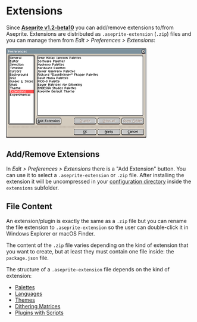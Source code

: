 # Extensions

Since **[Aseprite v1.2-beta10](https://www.aseprite.org/release-notes/#aseprite-v1-2-beta10)**
you can add/remove extensions to/from Aseprite. Extensions are
distributed as `.aseprite-extension` (`.zip`) files and you can
manage them from *Edit > Preferences > Extensions*:

![Extensions in Preferences](extensions/extensions.png)

## Add/Remove Extensions

In *Edit > Preferences > Extensions* there is a "Add Extension"
button. You can use it to select a `.aseprite-extension` or `.zip`
file.  After installing the extension it will be uncompressed in your
[configuration directory](preferences-folder.md) inside the
`extensions` subfolder.

## File Content

An extension/plugin is exactly the same as a `.zip` file but you can
rename the file extension to `.aseprite-extension` so the user can
double-click it in Windows Explorer or macOS Finder.

The content of the `.zip` file varies depending on the kind of
extension that you want to create, but at least they must contain one
file inside: the `package.json` file.

The structure of a `.aseprite-extension` file depends on the kind of extension:

* [Palettes](extensions/palettes.md)
* [Languages](extensions/languages.md)
* [Themes](extensions/themes.md)
* [Dithering Matrices](extensions/dithering-matrices.md)
* [Plugins with Scripts](https://github.com/aseprite/api/blob/master/api/plugin.md#plugin)
